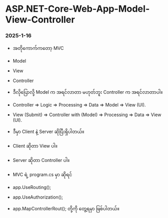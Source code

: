# ASP.NET-Core-Web-App-Model-View-Controller

### 2025-1-16
- အတိုကောက်ကတော့ MVC
- Model
- View
- Controller
- ဒီလိုပြောလို့ Model က အရင်လာတာ မဟုတ်ဘူး Controller က အရင်လာတာပါ။
  

- Controller => Logic => Processing => Data => Model => View (UI).

- View (Submit) => Controller with (Model) => Processing => Data => View (UI).

- ဒီမှာ Client နဲ့ Server ဆိုပြီးရှိပါတယ်။

- Client ဆိုတာ View ပါ။
- Server ဆိုတာ Controller ပါ။

- MVC ရဲ့ program.cs မှာ ဆိုရင်
- app.UseRouting();
- app.UseAuthorization();
- app.MapControllerRout();
တို့ကို တွေ့ရမှာ ဖြစ်ပါတယ်။




